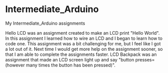 # Intermediate_Arduino
My Intermediate_Arduino assignments

Hello LCD was an assignment created to make an LCD print "Hello World". In this assignment I learned how to wire an LCD and I began to learn how to code one. This assignment was a bit challenging for me, but I feel like I got a lot out of it. Next time I would get more help on the assignment sooner, so that I am able to complete the assignments faster.
LCD Backpack was an assignment that made an LCD screen light up and say "button presses= (however many times the button has been pressed)". 
